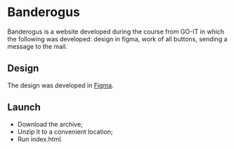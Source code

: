 # Banderogus
Banderogus is a website developed during the course from GO-IT in which the following was developed: design in figma, work of all buttons, sending a message to the mail.
## Design
The design was developed in [Figma](https://www.figma.com/file/ny6rwnPVtutVpM4fYQyeKw/Design?type=design&node-id=0%3A1&t=OuA6yWcQDce3w2qM-1).
## Launch
* Download the archive;
* Unzip it to a convenient location;
* Run index.html.

